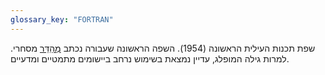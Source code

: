```yaml
---
glossary_key: "FORTRAN"
---
```


שפת תכנות העילית הראשונה (1954). השפה הראשונה שעבורה נכתב [מְהַדֵּר](glossary/compiler) מסחרי. למרות גילה המופלג, עדיין נמצאת בשימוש נרחב ביישומים מתמטיים ומדעיים.
